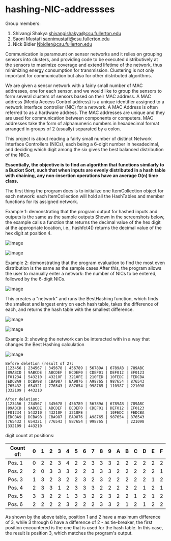 # hashing-NIC-addressses

Group members:

1. Shivangi Shakya shivangishakya@csu.fullerton.edu
2. Saoni Mustafi saonimustafi@csu.fullerton.edu
3. Nick Bidler Nbidler@csu.fullerton.edu

Communication is paramount on sensor networks and it relies on grouping sensors into clusters, and providing code to be executed distributively at the sensors to maximize coverage and extend lifetime of the network, thus minimizing energy consumption for transmission. Clustering is not only important for communication but also for other distributed algorithms.

We are given a sensor network with a fairly small number of MAC addresses, one for each sensor, and we would like to group the sensors to form several clusters of sensors based on their MAC address. A MAC address (Media Access Control address) is a unique identifier assigned to a network interface controller (NIC) for a network. A MAC Address is often referred to as a hardware address. The MAC addresses are unique and they are used for communication between components or computers. MAC addresses take the form of alphanumeric numbers in hexadecimal format arranged in groups of 2 (usually) separated by a colon.

This  project is about reading a fairly small number of distinct Network Interface Controllers (NICs), each being a 6-digit number in hexadecimal, and deciding which digit among the six gives the best balanced distribution of the NICs.

<b>Essentially, the objective is to find an algorithm that functions similarly to a Bucket Sort, such that when inputs are evenly distributed in a hash table with chaining, any non-insertion operations have an average O(n) time class.</b>

The first thing the program does is to initialize one ItemCollection object for each network: each ItemCollection will hold all the HashTables and member functions for its assigned network.

Example 1: demonstrating that the program output for hashed inputs and outputs is the same as the sample outputs
Shown in the screenshots below, the example calls a function that returns the decimal value of the hex digit at the appropriate location, i.e., hashfct4() returns the decimal value of the hex digit at position 4.

![image](https://user-images.githubusercontent.com/9604309/166585785-19253df8-dab4-4f81-95b6-701a17049a7e.png)

![image](https://user-images.githubusercontent.com/9604309/166596241-b55ed4d6-c5e8-4187-bfe0-45b205b06189.png)

Example 2: demonstrating that the program evaluation to find the most even distribution is the same as the sample cases
After this, the program allows the user to manually enter a network: the number of NICs to be entered, followed by the 6-digit NICs.

![image](https://user-images.githubusercontent.com/9604309/166613442-7ccff116-a72c-4923-b396-e96e05e3d4f0.png)

This creates a "network" and runs the BestHashing<network number> function, which finds the smallest and largest entry on each hash table, takes the difference of each, and returns the hash table with the smallest difference.
  
![image](https://user-images.githubusercontent.com/9604309/166616146-2c99049c-a6ef-416c-8001-3cf210ea99c8.png)

![image](https://user-images.githubusercontent.com/9604309/166616163-ea2b71f9-a322-43aa-a6db-6a27736d82b1.png)

Example 3: showing the network can be interacted with in a way that changes the Best Hashing calculation
  
![image](https://user-images.githubusercontent.com/9604309/166616450-8b4a1d8a-744e-4669-bbe4-35dcbf9a3c40.png)
```
Before deletion (result of 2): 
|123456 | 234567 | 345678 | 456789 | 56789A | 6789AB | 789ABC
|89ABCD | 9ABCDE | ABCDEF | BCDEF0 | CDEF01 | DEF012 | EF0123
|F01234 | 543210 | 43210F | 3210FE | 210FED | 10FEDC | FEDCBA
|EDCBA9 | DCBA98 | CBA987 | BA9876 | A98765 | 987654 | 876543
|765432 | 654321 | 776543 | 887654 | 998765 | 110987 | 221098
|332109 | 443210
```
```
After deletion:
|123456 | 234567 | 345678 | 456789 | 56789A | 6789AB | 789ABC
|89ABCD | 9ABCDE | ABCDEF | BCDEF0 | CDEF01 | DEF012 | EF0123
|F01234 | 543210 | 43210F | 3210FE |        | 10FEDC | FEDCBA
|EDCBA9 | DCBA98 | CBA987 | BA9876 | A98765 | 987654 | 876543
|765432 | 654321 | 776543 | 887654 | 998765 |        | 221098
|332109 | 443210
```
digit count at positions:

| Count of: | 0 | 1 | 2 | 3 | 4 | 5 | 6 | 7 | 8 | 9 | A | B | C | D | E | F |
| --------- |---|---|---|---|---|---|---|---|---|---|---|---|---|---|---|---|
| Pos. 1    | 0 | 2 | 2 | 3 | 4 | 2 | 2 | 3 | 3 | 3 | 2 | 2 | 2 | 2 | 2 | 2 |
| Pos. 2    | 2 | 0 | 3 | 3 | 3 | 2 | 2 | 3 | 3 | 3 | 2 | 2 | 2 | 2 | 2 | 1 |
| Pos. 3    | 1 | 3 | 2 | 3 | 2 | 2 | 3 | 2 | 3 | 2 | 2 | 2 | 2 | 2 | 1 | 2 |
| Pos. 4    | 2 | 3 | 3 | 1 | 2 | 3 | 3 | 3 | 2 | 2 | 2 | 2 | 2 | 1 | 2 | 1 |
| Pos. 5    | 3 | 3 | 2 | 2 | 1 | 3 | 3 | 2 | 2 | 3 | 2 | 2 | 1 | 2 | 1 | 2 |
| Pos. 6    | 2 | 2 | 2 | 2 | 3 | 2 | 2 | 2 | 3 | 3 | 2 | 1 | 2 | 1 | 2 | 2 |

As shown by the above table, position 1 and 2 have a maximum difference of 3, while 3 through 6 have a difference of 2 - as tie-breaker, the first position encountered is the one that is used for the hash table. In this case, the result is position 3, which matches the program's output.
